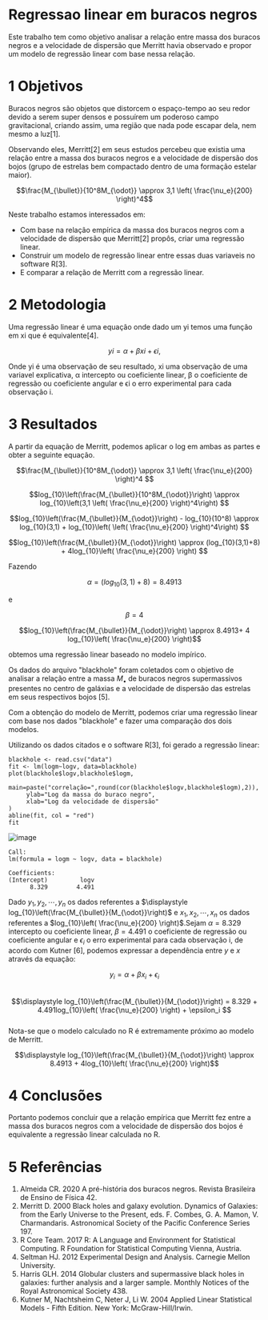# Regressao linear em buracos negros

Este trabalho tem como objetivo analisar a relação entre massa dos buracos negros e a velocidade de dispersão que Merritt havia observado e propor um modelo de regressão linear com base nessa relação.




# 1 Objetivos

Buracos negros são objetos que distorcem o espaço-tempo ao seu redor devido a serem super
densos e possuírem um poderoso campo gravitacional, criando assim, uma região que nada pode
escapar dela, nem mesmo a luz[1].

Observando eles, Merritt[2] em seus estudos percebeu que existia uma relação entre a massa
dos buracos negros e a velocidade de dispersão dos bojos (grupo de estrelas bem compactado dentro de uma formação estelar maior).

```math
\frac{M_{\bullet}}{10^8M_{\odot}} \approx 3,1 \left(  \frac{\nu_e}{200} \right)^4
```

Neste trabalho estamos interessados em:  
- Com base na relação empírica da massa dos buracos negros com a velocidade de dispersão que Merritt[2] propôs, criar uma regressão linear.  
- Construir um modelo de regressão linear entre essas duas variaveis no software R[3].  
- E comparar a relação de Merritt com a regressão linear.  

# 2 Metodologia

Uma regressão linear é uma equação onde dado um yi temos uma função em xi que é
equivalente[4].

```math
yi = α + βxi + ϵi,  
```

Onde yi é uma observação de seu resultado, xi uma observação de uma variavel explicativa, α intercepto ou coeficiente linear, β o coeficiente de regressão ou coeficiente angular e ϵi o erro experimental para cada observação i.

# 3 Resultados
A partir da equação de Merritt, podemos aplicar o log em ambas as partes e obter a seguinte
equação.  
```math
\frac{M_{\bullet}}{10^8M_{\odot}} \approx 3,1 \left(  \frac{\nu_e}{200} \right)^4    
```
```math
log_{10}\left(\frac{M_{\bullet}}{10^8M_{\odot}}\right) \approx log_{10}\left(3,1 \left(  \frac{\nu_e}{200} \right)^4\right)  
```
```math
log_{10}\left(\frac{M_{\bullet}}{M_{\odot}}\right) - log_{10}(10^8) \approx log_{10}(3,1) + log_{10}\left( \left(  \frac{\nu_e}{200} \right)^4\right)  
```
```math
log_{10}\left(\frac{M_{\bullet}}{M_{\odot}}\right) \approx (log_{10}(3,1)+8) + 4log_{10}\left(  \frac{\nu_e}{200} \right)  
```

Fazendo 
```math 
\alpha = (log_{10}(3,1)+8) = 8.4913
```
e 
```math
\beta = 4
```
```math
log_{10}\left(\frac{M_{\bullet}}{M_{\odot}}\right) \approx 8.4913+ 4 log_{10}\left(  \frac{\nu_e}{200} \right)
```
obtemos uma regressão linear baseado no modelo impírico.   


Os dados do arquivo "blackhole" foram coletados com o objetivo de analisar a relação entre a massa $M_{\bullet}$ de buracos negros supermassivos presentes no centro de galáxias e a velocidade de dispersão das estrelas em seus respectivos bojos [5].

Com a obtenção do modelo de Merritt, podemos criar uma regressão linear com base nos dados "blackhole" e fazer uma comparação dos dois modelos.

Utilizando os dados citados e o software R[3], foi gerado a regressão linear:
```{R}
blackhole <- read.csv("data")
fit <- lm(logm~logv, data=blackhole)
plot(blackhole$logv,blackhole$logm, 
     main=paste("correlação=",round(cor(blackhole$logv,blackhole$logm),2)),
     ylab="Log da massa do buraco negro",
     xlab="Log da velocidade de dispersão"
)
abline(fit, col = "red")
fit
```

<!--![image](https://user-images.githubusercontent.com/50224653/215665973-ead7a599-158b-4ac1-a35a-8ca622bad94e.png)!-->

![image](https://user-images.githubusercontent.com/50224653/215667532-e951fbcf-3951-4e8f-8aa7-abf2af01f734.png)



```{R}
Call:
lm(formula = logm ~ logv, data = blackhole)

Coefficients:
(Intercept)         logv  
      8.329        4.491  
```
Dado $y_1, y_2, \cdots, y_n$ os dados referentes a $\displaystyle log_{10}\left(\frac{M_{\bullet}}{M_{\odot}}\right)$ e $x_1, x_2, \cdots, x_n$ os dados referentes a $log_{10}\left(  \frac{\nu_e}{200} \right)$.Sejam $\alpha = 8.329$ intercepto ou coeficiente linear, $\beta = 4.491$ o coeficiente de regressão ou coeficiente angular e $\epsilon_i$ o erro experimental para cada observação i, de acordo com Kutner [6], podemos expressar a dependência entre $y$ e $x$ através da equação:

$$\displaystyle y_i = \alpha + \beta x_i + \epsilon_i  $$  
$$\displaystyle log_{10}\left(\frac{M_{\bullet}}{M_{\odot}}\right) = 8.329 + 4.491log_{10}\left(  \frac{\nu_e}{200} \right) + \epsilon_i  $$  
Nota-se que o modelo calculado no R é extremamente próximo ao modelo de Merritt.

$$\displaystyle log_{10}\left(\frac{M_{\bullet}}{M_{\odot}}\right) \approx 8.4913 + 4log_{10}\left(  \frac{\nu_e}{200} \right)$$  

# 4 Conclusões

Portanto podemos concluir que a relação empírica que Merritt fez entre a massa dos buracos negros com a velocidade de dispersão dos bojos é equivalente a regressão linear calculada no R.



# 5 Referências
1. Almeida CR. 2020 A pré-história dos buracos negros. Revista Brasileira de Ensino de Física 42.
2. Merritt D. 2000 Black holes and galaxy evolution. Dynamics of Galaxies: from the Early Universe
to the Present, eds. F. Combes, G. A. Mamon, V. Charmandaris. Astronomical Society of the Pacific
Conference Series 197.
3. R Core Team. 2017 R: A Language and Environment for Statistical Computing. R Foundation for
Statistical Computing Vienna, Austria.
4. Seltman HJ. 2012 Experimental Design and Analysis. Carnegie Mellon University.
5. Harris GLH. 2014 Globular clusters and supermassive black holes in galaxies: further analysis
and a larger sample. Monthly Notices of the Royal Astronomical Society 438.
6. Kutner M, Nachtsheim C, Neter J, Li W. 2004 Applied Linear Statistical Models - Fifth Edition.
New York: McGraw-Hill/Irwin.
